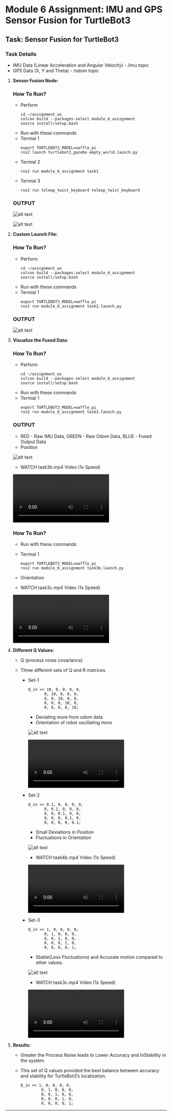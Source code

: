 # Module 6 Assignment: IMU and GPS Sensor Fusion for TurtleBot3

## Task: Sensor Fusion for TurtleBot3

### Task Details

   - IMU Data (Linear Acceleration and Angular Velocity) - /imu topic
   - GPS Data (X, Y and Theta)   - /odom topic

1. **Sensor Fusion Node:**

   ### How To Run?

   - Perform
      ```
      cd ~/assignment_ws
      colcon build --packages-select module_6_assignment
      source install/setup.bash
      ```
   - Run with these commands
   - Termial 1
      ```
      export TURTLEBOT3_MODEL=waffle_pi
      ros2 launch turtlebot3_gazebo empty_world.launch.py 
      ```
   - Termial 2
      ```
      ros2 run module_6_assignment task1
      ```
   - Termial 3
      ```
      ros2 run teleop_twist_keyboard teleop_twist_keyboard
      ```
   ### OUTPUT
   
   ![alt text](task1a.png)

   ![alt text](task1b.png)

2. **Custom Launch File:**
   
   ### How To Run?

   - Perform
      ```
      cd ~/assignment_ws
      colcon build --packages-select module_6_assignment
      source install/setup.bash
      ```
   - Run with these commands
   - Termial 1
      ```
      export TURTLEBOT3_MODEL=waffle_pi
      ros2 run module_6_assignment task2.launch.py
      ```

   ### OUTPUT

   ![alt text](task2.png)

3. **Visualize the Fused Data:**

   ### How To Run?

   - Perform
      ```
      cd ~/assignment_ws
      colcon build --packages-select module_6_assignment
      source install/setup.bash
      ```
   - Run with these commands
   - Termial 1
      ```
      export TURTLEBOT3_MODEL=waffle_pi
      ros2 run module_6_assignment task3.launch.py
      ```

   ### OUTPUT
   
   - RED - Raw IMU Data, GREEN - Raw Odom Data, BLUE - Fused Output Data
   - Position

   ![alt text](task3a.png)

   - WATCH task3b.mp4 Video (1x Speed)

   <video controls src="task3b.mp4" title="3b"></video>

   ### How To Run?

   - Run with these commands
   - Termial 1
      ```
      export TURTLEBOT3_MODEL=waffle_pi
      ros2 run module_6_assignment task3b.launch.py
      ```
   - Orientation

   - WATCH task3c.mp4 Video (1x Speed)

   <video controls src="task3c.mp4" title="3c"></video>

4. **Different Q Values:**
   - Q (process noise covariance)

   - Three different sets of Q and R matrices.
      - Set-1
         ```
        Q_in << 10, 0, 0, 0, 0,
                0, 10, 0, 0, 0,
                0, 0, 10, 0, 0,
                0, 0, 0, 10, 0,
                0, 0, 0, 0, 10;
         ```
         - Deviating more from odom data
         - Orientation of robot oscillating more

         ![alt text](task4c.png)

         <video controls src="task4d.mp4" title="4d"></video>

      - Set-2
         ```
        Q_in << 0.1, 0, 0, 0, 0,
                0, 0.1, 0, 0, 0,
                0, 0, 0.1, 0, 0,
                0, 0, 0, 0.1, 0,
                0, 0, 0, 0, 0.1;
         ```
         - Small Deviations in Position
         - Fluctuations in Orientation

         ![alt text](task4a.png)

         -  WATCH task4b.mp4 Video (1x Speed)

         <video controls src="task4b.mp4" title="4b"></video>

      - Set-3
         ```
        Q_in << 1, 0, 0, 0, 0,
                0, 1, 0, 0, 0,
                0, 0, 1, 0, 0,
                0, 0, 0, 1, 0,
                0, 0, 0, 0, 1;
         ```
         - Stable(Less Fluctuations) and Accurate motion compared to other values.

         ![alt text](task3a.png)
         
         -  WATCH task3c.mp4 Video (1x Speed)

         <video controls src="task3c.mp4" title="3c"></video>

5. **Results:**
   - Greater the Process Noise leads to Lower Accuracy and InStability in the system.

   - This set of Q values provided the best balance between accuracy and stability for TurtleBot3’s localization.

      ```
      Q_in << 1, 0, 0, 0, 0,
               0, 1, 0, 0, 0,
               0, 0, 1, 0, 0,
               0, 0, 0, 1, 0,
               0, 0, 0, 0, 1;
      ```
---